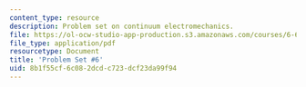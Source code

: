 ```yaml
---
content_type: resource
description: Problem set on continuum electromechanics.
file: https://ol-ocw-studio-app-production.s3.amazonaws.com/courses/6-642-continuum-electromechanics-fall-2008/8b1f55cf6c082dcdc723dcf23da99f94_pset6.pdf
file_type: application/pdf
resourcetype: Document
title: 'Problem Set #6'
uid: 8b1f55cf-6c08-2dcd-c723-dcf23da99f94
---
```

